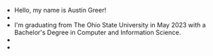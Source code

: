 - Hello, my name is Austin Greer!
- 
- I'm graduating from The Ohio State University in May 2023 with a Bachelor's Degree in Computer and Information Science.
-
-
